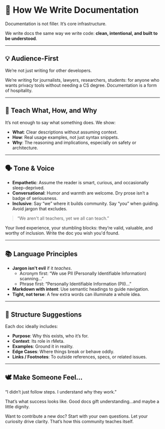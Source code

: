 # 📝 How We Write Documentation

Documentation is not filler. It’s core infrastructure.

We write docs the same way we write code: **clean, intentional, and built to be understood**.

---

## 💡 Audience-First

We’re not just writing for other developers.

We’re writing for journalists, lawyers, researchers, students: for anyone who wants privacy tools without needing a CS degree. Documentation is a form of hospitality.

---

## 🧠 Teach What, How, and Why

It’s not enough to say what something does. We show:

- **What**: Clear descriptions without assuming context.
- **How**: Real usage examples, not just syntax snippets.
- **Why**: The reasoning and implications, especially on safety or architecture.

---

## 🗣 Tone & Voice

- **Empathetic**: Assume the reader is smart, curious, and occasionally sleep-deprived.
- **Conversational**: Humor and warmth are welcome. Dry prose isn’t a badge of seriousness.
- **Inclusive**: Say “we” where it builds community. Say “you” when guiding. Avoid jargon that excludes.

> “We aren't all teachers, yet we all can teach.”

Your lived experience, your stumbling blocks: they’re valid, valuable, and worthy of inclusion. Write the doc you wish you'd found.

---

## 📚 Language Principles

- **Jargon isn't evil** if it *teaches*.
    - Acronym first: “We use PII (Personally Identifiable Information) scanning…”
    - Phrase first: “Personally Identifiable Information (PII)…”
- **Markdown with intent**: Use semantic headings to guide navigation.
- **Tight, not terse**: A few extra words can illuminate a whole idea.

---

## 🧱 Structure Suggestions

Each doc ideally includes:

- **Purpose**: Why this exists, who it’s for.
- **Context**: Its role in rMeta.
- **Examples**: Ground it in reality.
- **Edge Cases**: Where things break or behave oddly.
- **Links / Footnotes**: To outside references, specs, or related issues.

---

## 🕊 Make Someone Feel…

“I didn’t just follow steps. I understand why they work.”

That’s what success looks like. Good docs gift understanding...and maybe a little dignity.

Want to contribute a new doc? Start with your own questions. Let your curiosity drive clarity. That’s how this community teaches itself.